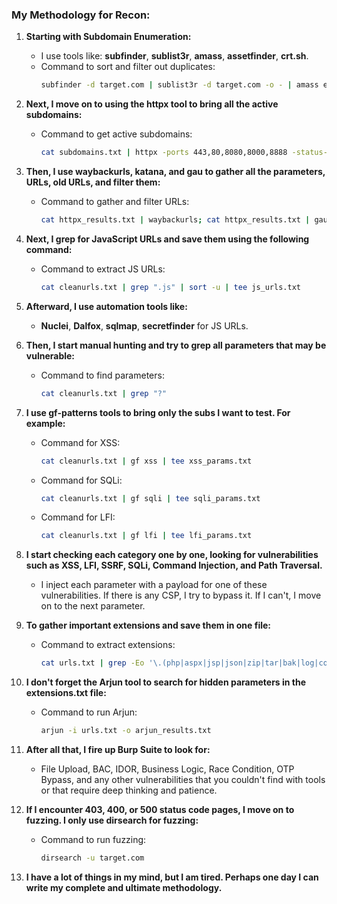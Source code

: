 ### My Methodology for Recon:

1. **Starting with Subdomain Enumeration:**
   - I use tools like: **subfinder**, **sublist3r**, **amass**, **assetfinder**, **crt.sh**.
   - Command to sort and filter out duplicates:
     ```bash
     subfinder -d target.com | sublist3r -d target.com -o - | amass enum -passive -d target.com | assetfinder --subs-only target.com | sort -u > subdomains.txt
     ```

2. **Next, I move on to using the httpx tool to bring all the active subdomains:**
   - Command to get active subdomains:
     ```bash
     cat subdomains.txt | httpx -ports 443,80,8080,8000,8888 -status-code -mc 200,403,400,500 | sort -k2 | uniq | tee httpx_results.txt
     ```

3. **Then, I use waybackurls, katana, and gau to gather all the parameters, URLs, old URLs, and filter them:**
   - Command to gather and filter URLs:
     ```bash
     cat httpx_results.txt | waybackurls; cat httpx_results.txt | gau; cat httpx_results.txt | katana -silent -jc -d 5) | httpx -ports 443,80,8080,8000,8888 -status-code -mc 200,403,400,500 | sort -k2 | uniq | tee cleanurls.txt
     ```

4. **Next, I grep for JavaScript URLs and save them using the following command:**
   - Command to extract JS URLs:
     ```bash
     cat cleanurls.txt | grep ".js" | sort -u | tee js_urls.txt
     ```

5. **Afterward, I use automation tools like:**
   - **Nuclei**, **Dalfox**, **sqlmap**, **secretfinder** for JS URLs.

6. **Then, I start manual hunting and try to grep all parameters that may be vulnerable:**
   - Command to find parameters:
     ```bash
     cat cleanurls.txt | grep "?"
     ```

7. **I use gf-patterns tools to bring only the subs I want to test. For example:**
   - Command for XSS:
     ```bash
     cat cleanurls.txt | gf xss | tee xss_params.txt
     ```
   - Command for SQLi:
     ```bash
     cat cleanurls.txt | gf sqli | tee sqli_params.txt
     ```
   - Command for LFI:
     ```bash
     cat cleanurls.txt | gf lfi | tee lfi_params.txt
     ```

8. **I start checking each category one by one, looking for vulnerabilities such as XSS, LFI, SSRF, SQLi, Command Injection, and Path Traversal.**
   - I inject each parameter with a payload for one of these vulnerabilities. If there is any CSP, I try to bypass it. If I can't, I move on to the next parameter.

9. **To gather important extensions and save them in one file:**
   - Command to extract extensions:
     ```bash
     cat urls.txt | grep -Eo '\.(php|aspx|jsp|json|zip|tar|bak|log|conf|ini|sql|xml|csv|yaml|env|config)(\?|$)' | sort -u > extensions.txt
     ```

10. **I don't forget the Arjun tool to search for hidden parameters in the extensions.txt file:**
    - Command to run Arjun:
      ```bash
      arjun -i urls.txt -o arjun_results.txt
      ```

11. **After all that, I fire up Burp Suite to look for:**
    - File Upload, BAC, IDOR, Business Logic, Race Condition, OTP Bypass, and any other vulnerabilities that you couldn't find with tools or that require deep thinking and patience.

12. **If I encounter 403, 400, or 500 status code pages, I move on to fuzzing. I only use dirsearch for fuzzing:**
    - Command to run fuzzing:
      ```bash
      dirsearch -u target.com
      ```

13. **I have a lot of things in my mind, but I am tired. Perhaps one day I can write my complete and ultimate methodology.**
